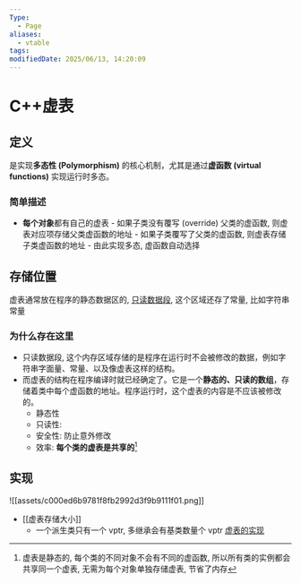 ```yaml
---
Type:
  - Page
aliases:
  - vtable
tags: 
modifiedDate: 2025/06/13, 14:20:09
---
```


# C++虚表

## 定义

是实现**多态性 (Polymorphism)** 的核心机制，尤其是通过**虚函数 (virtual functions)** 实现运行时多态。

### 简单描述

   - **每个对象**都有自己的虚表
    - 如果子类没有覆写 (override) 父类的虚函数, 则虚表对应项存储父类虚函数的地址
    - 如果子类覆写了父类的虚函数, 则虚表存储子类虚函数的地址
    - 由此实现多态, 虚函数自动选择

## 存储位置

虚表通常放在程序的静态数据区的, [只读数据段](C++内存区域.md#静态数据区/全局数据区), 这个区域还存了常量, 比如字符串常量

### 为什么存在这里

- 只读数据段, 这个内存区域存储的是程序在运行时不会被修改的数据，例如字符串字面量、常量、以及像虚表这样的结构。
- 而虚表的结构在程序编译时就已经确定了。它是一个**静态的、只读的数组**，存储着类中每个虚函数的地址。程序运行时，这个虚表的内容是不应该被修改的。
    - 静态性
    - 只读性: 
    - 安全性: 防止意外修改
    - 效率: **每个类的虚表是共享的**[^1]

## 实现

![[assets/c000ed6b9781f8fb2992d3f9b9111f01.png]]
-  [[虚表存储大小]]
    - 一个派生类只有一个 vptr, 多继承会有基类数量个 vptr
[虚表的实现](虚表的实现.md)

[^1]: 虚表是静态的, 每个类的不同对象不会有不同的虚函数, 所以所有类的实例都会共享同一个虚表, 无需为每个对象单独存储虚表, 节省了内存
